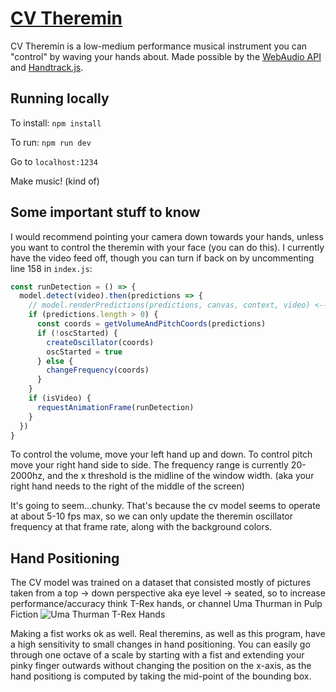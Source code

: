# [CV Theremin](https://theremin.now.sh)

CV Theremin is a low-medium performance musical instrument you can "control" by waving your hands about. Made possible by the [WebAudio API](https://developer.mozilla.org/en-US/docs/Web/API/Web_Audio_API) and
[Handtrack.js](https://github.com/victordibia/handtrack.js/).

## Running locally

To install:
`npm install`

To run:
`npm run dev`

Go to `localhost:1234`

Make music! (kind of)

## Some important stuff to know

I would recommend pointing your camera down towards your hands, unless you want to control the theremin with your face (you can do this). I currently have the video feed off, though you can turn if back on by uncommenting line 158 in `index.js`:

```js
const runDetection = () => {
  model.detect(video).then(predictions => {
    // model.renderPredictions(predictions, canvas, context, video) <--- uncomment me!
    if (predictions.length > 0) {
      const coords = getVolumeAndPitchCoords(predictions)
      if (!oscStarted) {
        createOscillator(coords)
        oscStarted = true
      } else {
        changeFrequency(coords)
      }
    }
    if (isVideo) {
      requestAnimationFrame(runDetection)
    }
  })
}
```

To control the volume, move your left hand up and down. To control pitch move your right hand side to side. The frequency range is currently 20-2000hz, and the x threshold is the midline of the window width. (aka your right hand needs to the right of the middle of the screen)

It's going to seem...chunky. That's because the cv model seems to operate at about 5-10 fps max, so we can only update the theremin oscillator frequency at that frame rate, along with the background colors.

## Hand Positioning

The CV model was trained on a dataset that consisted mostly of pictures taken from a top -> down perspective aka eye level -> seated, so to increase performance/accuracy think T-Rex hands, or channel Uma Thurman in Pulp Fiction ![Uma Thurman T-Rex Hands](https://media.giphy.com/media/l2YWwvuPQYndJTxGo/giphy.gif)

Making a fist works ok as well.  Real theremins, as well as this program, have a high sensitivity to small changes in hand positioning.  You can easily go through one octave of a scale by starting with a fist and extending your pinky finger outwards without changing the position on the x-axis, as the hand positiong is computed by taking the mid-point of the bounding box.
